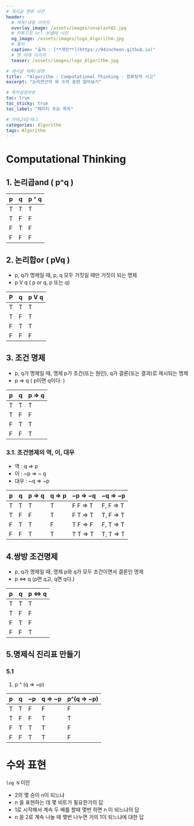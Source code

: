 ```yaml
---
# 게시글 맨위 사진
header:
  # 제목/내용 이미지
  overlay_image: /assets/images/unsplash02.jpg
  # 카톡으로 url 보낼때 사진
  og_image: /assets/images/logo_Algorithm.jpg
  # 출처
  caption: "출처 : [**개인**](https://94incheon.github.io)"
  # 맨 아래 이미지
  teaser: /assets/images/logo_Algorithm.jpg

# 게시글 제목/설명
title:  "Algorithm : Computational Thinking - 컴퓨팅적 사고"
excerpt: "논리연산자 와 수의 표현 알아보기"

# 목차설정부분
toc: true
toc_sticky: true
toc_label: "페이지 주요 목차"

# 카테고리/태그
categories: Algorithm
tags: Algorithm
---
```

# Computational Thinking

## 1. 논리곱and ( p^q )

| p    | q    | p ^ q |
| ---- | ---- | ----- |
| T    | T    | T     |
| T    | F    | F     |
| F    | T    | F     |
| F    | F    | F     |



## 2. 논리합or ( pVq )

- p, q가 명제일 때, p, q 모두 거짓일 때만 거짓이 되는 명제
- p V q ( p or q, p 또는 q)

| P    | q    | p V q |
| ---- | ---- | ----- |
| T    | T    | T     |
| T    | F    | T     |
| F    | T    | T     |
| F    | F    | F     |



## 3. 조건 명제

- p, q가 명제일 때, 명제 p가 조건(또는 원인), q가 결론(또는 결과)로 제시되는 명제
- p => q ( p이면 q이다. )

| p    | q    | p => q |
| ---- | ---- | ------ |
| T    | T    | T      |
| T    | F    | F      |
| F    | T    | T      |
| F    | F    | T      |

### 3.1. 조건명제의 역, 이, 대우

- 역 : q => p
- 이 : ~p => ~ q
- 대우 : ~q => ~p

| p    | q    | p => q | q => p | ~p => ~q          | ~q => ~p  |
| ---- | ---- | ------ | ------ | ----------------- | --------- |
| T    | T    | T      | T      | F          F => T | F, F => T |
| T    | F    | F      | T      | F          T => T | T, F => T |
| F    | T    | T      | F      | T          F => F | F, T => T |
| F    | F    | T      | T      | T          T => T | T, T => T |





## 4.쌍방 조건명제

- p, q가 명제일 때, 명제 p와 q가 모두 조건이면서 결론인 명제
- p <=> q (p면 q고, q면 q다.)

| p    | q    | p <=> q |
| ---- | ---- | ------- |
| T    | T    | T       |
| T    | F    | F       |
| F    | T    | F       |
| F    | F    | T       |



## 5.명제식 진리표 만들기

### 5.1

1. p ^ (q => ~p)

| p    | q    | ~p   | q => ~p | p^(q => ~p) |
| ---- | ---- | ---- | ------- | ----------- |
| T    | T    | F    | F       | F           |
| T    | F    | F    | T       | T           |
| F    | T    | T    | T       | F           |
| F    | F    | T    | T       | F           |



# 수와 표현

`log N` 이란

- 2의 몇 승이 n이 되느냐
- n 을 표현하는 데 몇 비트가 필요한가의 답
- 1로 시작해서 계속 두 배를 할때 몇번 하면 n 이 되느냐의 답
- n 을 2로 계속 나눌 때 몇번 나누면 거의 1이 되느냐에 대한 답
